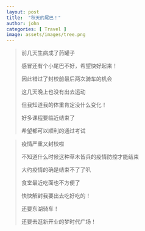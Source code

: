 ```yaml
---
layout: post
title:  "秋天的尾巴！"
author: john
categories: [ Travel ]
image: assets/images/tree.png
---
```

> 前几天生病成了药罐子
>
>
> 感冒还有个小尾巴不好，希望快好起来！
>
>
> 因此错过了封校前最后两次骑车的机会
>
>
> 这几天晚上也没有出去运动
>
>
> 但我知道我的体重肯定没什么变化！
>
>
> 好多课程要临近结束了
>
>
> 希望都可以顺利的通过考试

> 疫情严重又封校啦
>
>
> 不知道什么时候这种草木皆兵的疫情防控才能结束
>
>
> 大约疫情的确是结束不了了叭
>
>
> 食堂最近吃面也不方便了
>
>
> 快快解封我要出去吃好吃的！
>
>
> 还要东湖骑车！
>
>
> 还要去逛新开业的梦时代广场！
